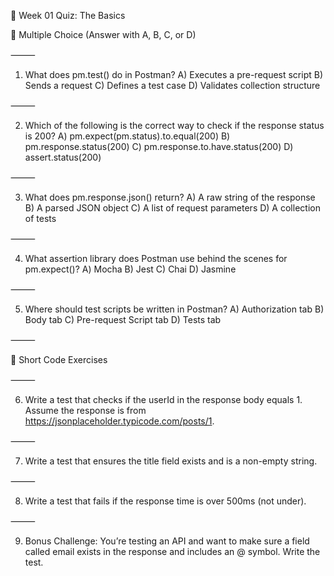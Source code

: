 📘 Week 01 Quiz: The Basics

🧠 Multiple Choice (Answer with A, B, C, or D)

⸻

1. What does pm.test() do in Postman?
A) Executes a pre-request script
B) Sends a request
C) Defines a test case
D) Validates collection structure

⸻

2. Which of the following is the correct way to check if the response status is 200?
A) pm.expect(pm.status).to.equal(200)
B) pm.response.status(200)
C) pm.response.to.have.status(200)
D) assert.status(200)

⸻

3. What does pm.response.json() return?
A) A raw string of the response
B) A parsed JSON object
C) A list of request parameters
D) A collection of tests

⸻

4. What assertion library does Postman use behind the scenes for pm.expect()?
A) Mocha
B) Jest
C) Chai
D) Jasmine

⸻

5. Where should test scripts be written in Postman?
A) Authorization tab
B) Body tab
C) Pre-request Script tab
D) Tests tab

⸻

🧪 Short Code Exercises

⸻

6. Write a test that checks if the userId in the response body equals 1.
Assume the response is from https://jsonplaceholder.typicode.com/posts/1.

⸻

7. Write a test that ensures the title field exists and is a non-empty string.

⸻

8. Write a test that fails if the response time is over 500ms (not under).

⸻

9. Bonus Challenge:
You’re testing an API and want to make sure a field called email exists in the response and includes an @ symbol.
Write the test.

